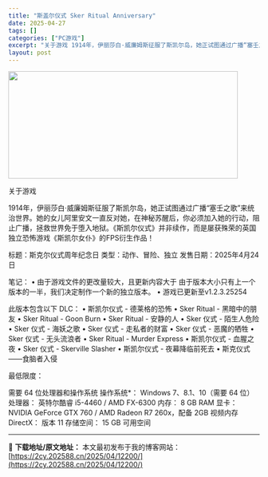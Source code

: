 ```yaml
---
title: "斯盖尔仪式 Sker Ritual Anniversary"
date: 2025-04-27
tags: []
categories: ["PC游戏"]
excerpt: "关于游戏 1914年，伊丽莎白·威廉姆斯征服了斯凯尔岛，她正试图通过广播“塞壬之歌”来统治世界。她的女儿阿里安文一直反对她，在神秘苏醒后，你必须加入她的行动，阻止广播，拯救世界免于堕入地狱。《斯凯尔仪式》并非续作，而是屡获殊荣的英国独立恐怖游戏《斯凯尔女仆》的FPS衍生作品！ 标题：斯克尔仪式周年纪&hellip;"
layout: post
---
```


<img class="aligncenter size-full wp-image-12194" src="https://2cy.202588.cn/wp-content/uploads/2025/04/2025042714162851.webp" alt="" width="460" height="215" />

关于游戏

1914年，伊丽莎白·威廉姆斯征服了斯凯尔岛，她正试图通过广播“塞壬之歌”来统治世界。她的女儿阿里安文一直反对她，在神秘苏醒后，你必须加入她的行动，阻止广播，拯救世界免于堕入地狱。《斯凯尔仪式》并非续作，而是屡获殊荣的英国独立恐怖游戏《斯凯尔女仆》的FPS衍生作品！

标题：斯克尔仪式周年纪念日
类型：动作、冒险、独立
发售日期：2025年4月24日

笔记：
• 由于游戏文件的更改量较大，且更新内容大于
由于版本大小只有上一个版本的一半，我们决定制作一个新的独立版本。
• 游戏已更新至v1.2.3.25254

此版本包含以下 DLC：
• 斯凯尔仪式 - 德莱格的恐怖
• Sker Ritual - 黑暗中的朋友
• Sker Ritual - Goon Burn
• Sker Ritual - 安静的人
• Sker 仪式 - 陌生人危险
• Sker 仪式 - 海妖之歌
• Sker 仪式 - 走私者的财富
• Sker 仪式 - 恶魔的牺牲
• Sker 仪式 - 无头流浪者
• Sker Ritual - Murder Express
• 斯凯尔仪式 - 血腥之夜
• Sker 仪式 - Skerville Slasher
• 斯凯尔仪式 - 夜幕降临前死去
• 斯克仪式——食脑者入侵

最低限度：

需要 64 位处理器和操作系统
操作系统*： Windows 7、8.1、10（需要 64 位）
处理器： 英特尔酷睿 i5-4460 / AMD FX-6300
内存： 8 GB RAM
显卡： NVIDIA GeForce GTX 760 / AMD Radeon R7 260x，配备 2GB 视频内存
DirectX： 版本 11
存储空间： 15 GB 可用空间

---
📖 **下载地址/原文地址：** 本文最初发布于我的博客网站：[https://2cy.202588.cn/2025/04/12200/](https://2cy.202588.cn/2025/04/12200/)
